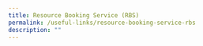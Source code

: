 ```yaml
---
title: Resource Booking Service (RBS)
permalink: /useful-links/resource-booking-service-rbs
description: ""
---
```

